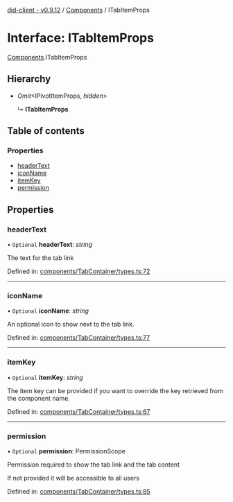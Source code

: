 [did-client - v0.9.12](../README.md) / [Components](../modules/components.md) / ITabItemProps

# Interface: ITabItemProps

[Components](../modules/components.md).ITabItemProps

## Hierarchy

* *Omit*<IPivotItemProps, *hidden*\>

  ↳ **ITabItemProps**

## Table of contents

### Properties

- [headerText](components.itabitemprops.md#headertext)
- [iconName](components.itabitemprops.md#iconname)
- [itemKey](components.itabitemprops.md#itemkey)
- [permission](components.itabitemprops.md#permission)

## Properties

### headerText

• `Optional` **headerText**: *string*

The text for the tab link

Defined in: [components/TabContainer/types.ts:72](https://github.com/Puzzlepart/did/blob/dev/client/components/TabContainer/types.ts#L72)

___

### iconName

• `Optional` **iconName**: *string*

An optional icon to show next to the tab link.

Defined in: [components/TabContainer/types.ts:77](https://github.com/Puzzlepart/did/blob/dev/client/components/TabContainer/types.ts#L77)

___

### itemKey

• `Optional` **itemKey**: *string*

The item key can be provided if you want to
override the key retrieved from the component
name.

Defined in: [components/TabContainer/types.ts:67](https://github.com/Puzzlepart/did/blob/dev/client/components/TabContainer/types.ts#L67)

___

### permission

• `Optional` **permission**: PermissionScope

Permission required to show the tab link and the tab
content

If not provided it will be accessible to all users

Defined in: [components/TabContainer/types.ts:85](https://github.com/Puzzlepart/did/blob/dev/client/components/TabContainer/types.ts#L85)
